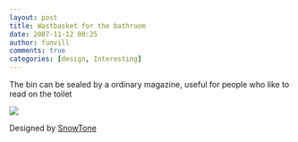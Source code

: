 ```yaml
---
layout: post
title: Wastbasket for the bathroom
date: 2007-11-12 00:25
author: funvill
comments: true
categories: [design, Interesting]
---
```

The bin can be sealed by a ordinary magazine, useful for people who like to read on the toilet

<img src="http://blog.abluestar.com/public/uploads/2007/11/basket-chrome.jpg" />

Designed by <a href="http://www.snowtone.com/pages/dustbin.html">SnowTone</a>
